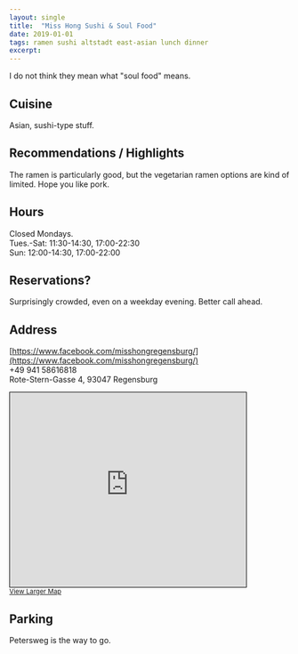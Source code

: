 ```yaml
---
layout: single
title:  "Miss Hong Sushi & Soul Food"
date: 2019-01-01
tags: ramen sushi altstadt east-asian lunch dinner
excerpt:
---
```


I do not think they mean what "soul food" means.

## Cuisine ##
Asian, sushi-type stuff.

## Recommendations / Highlights ##
The ramen is particularly good, but the vegetarian ramen options are kind of limited.  Hope you like pork.

## Hours ##
Closed Mondays.<br/>
Tues.-Sat:  11:30-14:30, 17:00-22:30<br/>
Sun:  12:00-14:30, 17:00-22:00

## Reservations? ##
Surprisingly crowded, even on a weekday evening.  Better call ahead.

## Address ##
[https://www.facebook.com/misshongregensburg/](https://www.facebook.com/misshongregensburg/)<br/>
+49 941 58616818<br/>
Rote-Stern-Gasse 4, 93047 Regensburg

<iframe width="425" height="350" frameborder="0" scrolling="no" marginheight="0" marginwidth="0" src="https://www.openstreetmap.org/export/embed.html?bbox=12.094383537769318%2C49.016400904839834%2C12.096481025218965%2C49.01766041017402&amp;layer=mapnik&amp;marker=49.01703066149061%2C12.09543228149414" style="border: 1px solid black"></iframe><br/><small><a href="https://www.openstreetmap.org/?mlat=49.01703&amp;mlon=12.09543#map=19/49.01703/12.09543">View Larger Map</a></small>



## Parking ##
Petersweg is the way to go.
